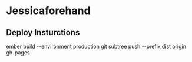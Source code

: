 # Jessicaforehand

## Deploy Insturctions

ember build --environment production
git subtree push --prefix dist origin gh-pages

